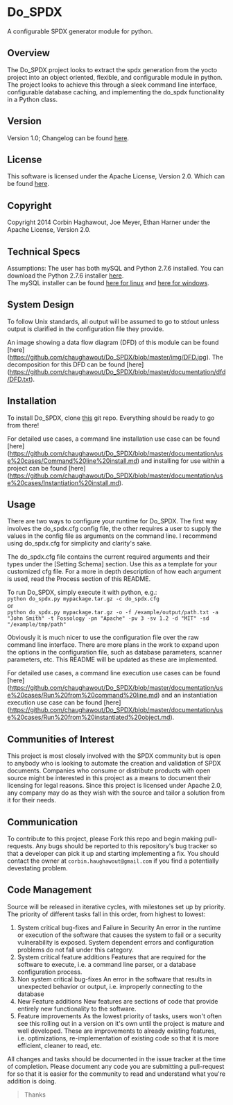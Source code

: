Do_SPDX
=======

A configurable SPDX generator module for python.

Overview
--------

The Do_SPDX project looks to extract the spdx generation from the yocto project into an object oriented, flexible, and configurable module in python. The project looks to achieve this through a sleek command line interface, configurable database caching, and implementing the do_spdx functionality in a Python class.

Version
-------

Version 1.0; Changelog can be found [here](https://github.com/chaughawout/Do_SPDX/blob/master/CHANGELOG.md "do_spdx changelog").

License
-------

This software is licensed under the Apache License, Version 2.0. Which can be found [here](https://github.com/chaughawout/Do_SPDX/blob/master/LICENSE.md "Apache 2.0 License").

Copyright
---------

Copyright 2014 Corbin Haghawout, Joe Meyer, Ethan Harner under the Apache License, Version 2.0.

Technical Specs
---------------

Assumptions: The user has both mySQL and Python 2.7.6 installed. 
You can download the Python 2.7.6 installer [here](https://www.python.org/download/releases/2.7.6/ "Python 2.7.6 download").  
The mySQL installer can be found [here for linux](http://dev.mysql.com/doc/refman/5.1/en/linux-installation.html "MySQL Linux Installation") and [here for windows](http://dev.mysql.com/doc/refman/5.1/en/windows-installation.html "MySQL Windows Installation").

System Design
-------------

To follow Unix standards, all output will be assumed to go to stdout unless output is clarified in the configuration file they provide.

An image showing a data flow diagram (DFD) of this module can be found [here] (https://github.com/chaughawout/Do_SPDX/blob/master/img/DFD.jpg). The decomposition for this DFD can be found [here] (https://github.com/chaughawout/Do_SPDX/blob/master/documentation/dfd/DFD.txt).

Installation
------------  

To install Do_SPDX, clone [this](https://github.com/chaughawout/Do_SPDX) git repo. Everything should be ready to go from there!

For detailed use cases, a command line installation use case can be found [here] (https://github.com/chaughawout/Do_SPDX/blob/master/documentation/use%20cases/Command%20line%20install.md) and installing for use within a project can be found [here] (https://github.com/chaughawout/Do_SPDX/blob/master/documentation/use%20cases/Instantiation%20install.md).

Usage
-----

There are two ways to configure your runtime for Do_SPDX. The first way involves the do_spdx.cfg config file, the other requires a user to supply the values in the config file as arguments on the command line. I recommend using do_spdx.cfg for simplicity and clarity's sake.  

The do_spdx.cfg file contains the current required arguments and their types under the [Setting Schema] section. Use this as a template for your customized cfg file. For a more in depth description of how each argument is used, read the Process section of this README.

To run Do_SPDX, simply execute it with python, e.g.:  
`python do_spdx.py mypackage.tar.gz -c do_spdx.cfg`  
or  
`python do_spdx.py mypackage.tar.gz -o -f /example/output/path.txt -a "John Smith" -t Fossology -pn "Apache" -pv 3 -sv 1.2 -d "MIT" -sd "/example/tmp/path"`

Obviously it is much nicer to use the configuration file over the raw command line interface. There are more plans in the work to expand upon the options in the configuration file, such as database parameters, scanner parameters, etc. This README will be updated as these are implemented.

For detailed use cases, a command line execution use cases can be found [here] (https://github.com/chaughawout/Do_SPDX/blob/master/documentation/use%20cases/Run%20from%20command%20line.md) and an instantiation execution use case can be found [here] (https://github.com/chaughawout/Do_SPDX/blob/master/documentation/use%20cases/Run%20from%20instantiated%20object.md).

Communities of Interest
-----------------------

This project is most closely involved with the SPDX community but is open to anybody who is looking to automate the creation and validation of SPDX documents. Companies who consume or distribute products with open source might be interested in this project as a means to document their licensing for legal reasons. Since this project is licensed under Apache 2.0, any company may do as they wish with the source and tailor a solution from it for their needs.

Communication
-------------

To contribute to this project, please Fork this repo and begin making pull-requests. Any bugs should be reported to this repository's bug tracker so that a developer can pick it up and starting implementing a fix. You should contact the owner at `corbin.haughawout@gmail.com` if you find a potentially devestating problem.

Code Management
---------------

Source will be released in iterative cycles, with milestones set up by priority. The priority of different tasks fall in this order, from highest to lowest:
1. System critical bug-fixes and Failure in Security
   An error in the runtime or execution of the software that causes the system to fail or a security vulnerability is exposed. System dependent errors and configuration problems do not fall under this category. 
2. System critical feature additions
   Features that are required for the software to execute, i.e. a command line parser, or a database configuration process.
3. Non system critical bug-fixes
   An error in the software that results in unexpected behavior or output, i.e. improperly connecting to the database
4. New Feature additions
   New features are sections of code that provide entirely new functionality to the software.
5. Feature improvements
   As the lowest priority of tasks, users won't often see this rolling out in a version on it's own until the project is mature and well developed. These are improvements to already existing features, i.e. optimizations, re-implementation of existing code so that it is more efficient, cleaner to read, etc.

All changes and tasks should be documented in the issue tracker at the time of completion. Please document any code you are submitting a pull-request for so that it is easier for the community to read and understand what you're addition is doing. 

>Thanks
